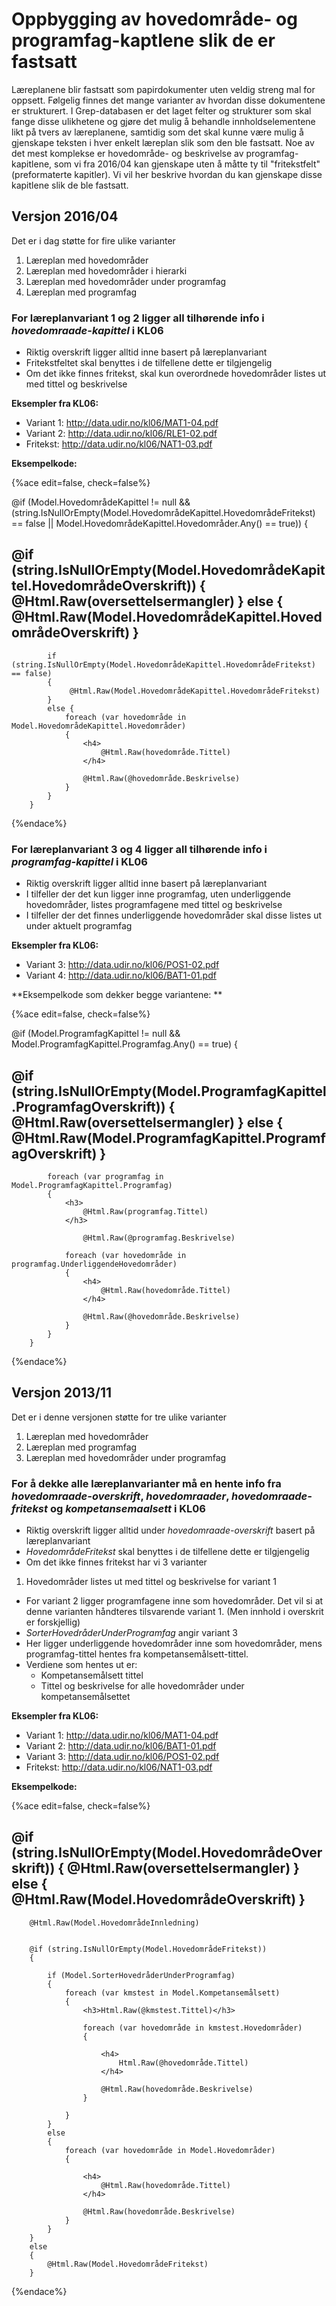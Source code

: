# Oppbygging av hovedområde- og programfag-kaptlene slik de er fastsatt
Læreplanene blir fastsatt som papirdokumenter uten veldig streng mal for oppsett. Følgelig finnes det mange varianter av hvordan disse dokumentene er strukturert. I Grep-databasen er det laget felter og strukturer som skal fange disse ulikhetene og gjøre det mulig å behandle innholdselementene likt på tvers av læreplanene, samtidig som det skal kunne være mulig å gjenskape teksten i hver enkelt læreplan slik som den ble fastsatt. Noe av det mest komplekse er hovedområde- og beskrivelse av programfag-kapitlene, som vi fra 2016/04 kan gjenskape uten å måtte ty til "fritekstfelt" (preformaterte kapitler). Vi vil her beskrive hvordan du kan gjenskape disse kapitlene slik de ble fastsatt.

## Versjon 2016/04

Det er i dag støtte for fire ulike varianter
1.	Læreplan med hovedområder
2.	Læreplan med hovedområder i hierarki
3.	Læreplan med hovedområder under programfag
4.	Læreplan med programfag

### For læreplanvariant 1 og 2 ligger all tilhørende info i *hovedomraade-kapittel* i KL06

* Riktig overskrift ligger alltid inne basert på læreplanvariant
* Fritekstfeltet skal benyttes i de tilfellene dette er tilgjengelig
* Om det ikke finnes fritekst, skal kun overordnede hovedområder listes ut med tittel og beskrivelse

**Eksempler fra KL06:**
* Variant 1: http://data.udir.no/kl06/MAT1-04.pdf
* Variant 2: http://data.udir.no/kl06/RLE1-02.pdf
* Fritekst: http://data.udir.no/kl06/NAT1-03.pdf

**Eksempelkode:**

{%ace edit=false, check=false%}

@if (Model.HovedområdeKapittel != null && (string.IsNullOrEmpty(Model.HovedområdeKapittel.HovedområdeFritekst) == false || Model.HovedområdeKapittel.Hovedområder.Any() == true))
        {
            <h2>
                @if (string.IsNullOrEmpty(Model.HovedområdeKapittel.HovedområdeOverskrift))
                {
                    @Html.Raw(oversettelsermangler)
                }
                else
                {
                    @Html.Raw(Model.HovedområdeKapittel.HovedområdeOverskrift)
                }
            </h2>

            if (string.IsNullOrEmpty(Model.HovedområdeKapittel.HovedområdeFritekst) == false)
            {
                 @Html.Raw(Model.HovedområdeKapittel.HovedområdeFritekst)
            }
            else {
                foreach (var hovedområde in Model.HovedområdeKapittel.Hovedområder)
                {
                    <h4>
                        @Html.Raw(hovedområde.Tittel)
                    </h4>

                    @Html.Raw(@hovedområde.Beskrivelse)
                }
            }
        }
{%endace%}

### For læreplanvariant 3 og 4 ligger all tilhørende info i *programfag-kapittel* i KL06

* Riktig overskrift ligger alltid inne basert på læreplanvariant
* I tilfeller der det kun ligger inne  programfag, uten underliggende hovedområder, listes programfagene med tittel og beskrivelse
* I tilfeller der det finnes underliggende hovedområder skal disse listes ut under aktuelt programfag

**Eksempler fra KL06:**
* Variant 3: http://data.udir.no/kl06/POS1-02.pdf
* Variant 4: http://data.udir.no/kl06/BAT1-01.pdf

**Eksempelkode som dekker begge variantene: **

{%ace edit=false, check=false%}

@if (Model.ProgramfagKapittel != null && Model.ProgramfagKapittel.Programfag.Any() == true)
        {
            <h2>
                @if (string.IsNullOrEmpty(Model.ProgramfagKapittel.ProgramfagOverskrift))
                {
                    @Html.Raw(oversettelsermangler)
                }
                else
                {
                    @Html.Raw(Model.ProgramfagKapittel.ProgramfagOverskrift)
                }
            </h2>

            foreach (var programfag in Model.ProgramfagKapittel.Programfag)
            {
                <h3>
                    @Html.Raw(programfag.Tittel)
                </h3>

                    @Html.Raw(@programfag.Beskrivelse)

                foreach (var hovedområde in programfag.UnderliggendeHovedområder)
                {
                    <h4>
                        @Html.Raw(hovedområde.Tittel)
                    </h4>

                    @Html.Raw(@hovedområde.Beskrivelse)
                }
            }
        }
{%endace%}

## Versjon 2013/11

Det er i denne versjonen støtte for tre ulike varianter
1.	Læreplan med hovedområder
2.	Læreplan med programfag
3.	Læreplan med hovedområder under programfag

### For å dekke alle læreplanvarianter må en hente info fra *hovedomraade-overskrift*, *hovedomraader*, *hovedomraade-fritekst* og *kompetansemaalsett* i KL06

* Riktig overskrift ligger alltid under *hovedomraade-overskrift* basert på læreplanvariant
* *HovedområdeFritekst* skal benyttes i de tilfellene dette er tilgjengelig
* Om det ikke finnes fritekst har vi 3 varianter


 1. Hovedområder listes ut med tittel og beskrivelse for variant 1
 * For variant 2 ligger programfagene inne som hovedområder. Det vil si at denne varianten håndteres tilsvarende variant 1. (Men innhold i overskrit er forskjellig)
 * *SorterHovedråderUnderProgramfag* angir variant 3
  * Her ligger underliggende hovedområder inne som hovedområder, mens programfag-tittel hentes fra kompetansemålsett-tittel.
  * Verdiene som hentes ut er:
    * Kompetansemålsett tittel
    * Tittel og beskrivelse for alle hovedområder under kompetansemålsettet

**Eksempler fra KL06:**
* Variant 1: http://data.udir.no/kl06/MAT1-04.pdf
* Variant 2: http://data.udir.no/kl06/BAT1-01.pdf
* Variant 3: http://data.udir.no/kl06/POS1-02.pdf
* Fritekst: http://data.udir.no/kl06/NAT1-03.pdf

**Eksempelkode:**

{%ace edit=false, check=false%}

<h2>
            @if (string.IsNullOrEmpty(Model.HovedområdeOverskrift))
            {
                @Html.Raw(oversettelsermangler)
            }
            else
            {
                @Html.Raw(Model.HovedområdeOverskrift)
            }
        </h2>
    
        @Html.Raw(Model.HovedområdeInnledning)    

			
        @if (string.IsNullOrEmpty(Model.HovedområdeFritekst))
        {

            if (Model.SorterHovedråderUnderProgramfag)
            {
                foreach (var kmstest in Model.Kompetansemålsett)
                {
                    <h3>Html.Raw(@kmstest.Tittel)</h3>

                    foreach (var hovedområde in kmstest.Hovedområder)
                    {
       
                        <h4>
                            Html.Raw(@hovedområde.Tittel)
                        </h4>
    
                        @Html.Raw(hovedområde.Beskrivelse)   
                    }

                }
            }
            else
            {
                foreach (var hovedområde in Model.Hovedområder)
                {
       
                    <h4>
                        @Html.Raw(hovedområde.Tittel)
                    </h4>
    
                    @Html.Raw(hovedområde.Beskrivelse)   
                }
            }
        }
        else
        {
            @Html.Raw(Model.HovedområdeFritekst)
        }
{%endace%}
